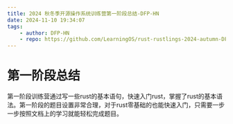 ```yaml
---
title: 2024 秋冬季开源操作系统训练营第一阶段总结-DFP-HN
date: 2024-11-10 19:34:07
tags: 
    - author: DFP-HN
    - repo: https://github.com/LearningOS/rust-rustlings-2024-autumn-DFP-HN
---
```

# 第一阶段总结
第一阶段训练营通过写一些rust的基本语句，快速入门rust，掌握了rust的基本语法。第一阶段的题目设置非常合理，对于rust零基础的也能快速入门，只需要一步一步按照文档上的学习就能轻松完成题目。
